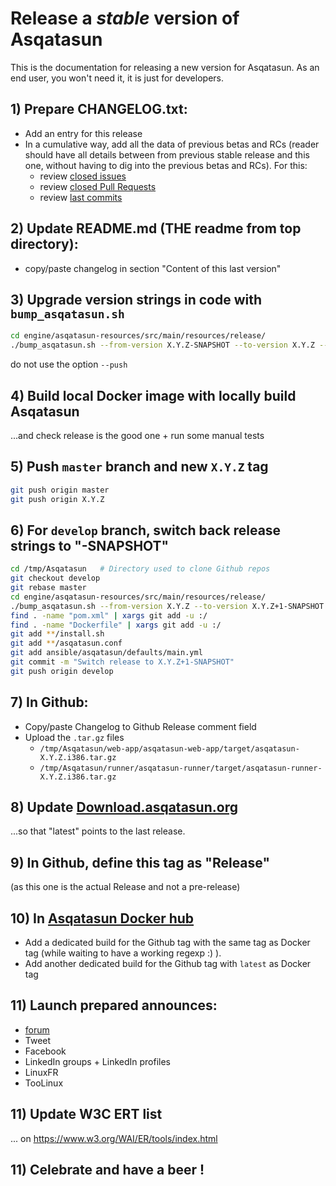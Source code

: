 # Release a *stable* version of Asqatasun

This is the documentation for releasing a new version for Asqatasun. As an end user, you won't need it, it is just for developers.

## 1) Prepare CHANGELOG.txt:

* Add an entry for this release
* In a cumulative way, add all the data of previous betas and RCs 
(reader should have all details between from previous stable release and this one, 
without having to dig into the previous betas and RCs). For this:
    * review [closed issues](https://github.com/Asqatasun/Asqatasun/issues?q=is%3Aissue+is%3Aclosed)
    * review [closed Pull Requests](https://github.com/Asqatasun/Asqatasun/pulls?q=is%3Apr+is%3Aclosed)
    * review [last commits](https://github.com/Asqatasun/Asqatasun/commits/develop)

## 2) Update README.md (THE readme from top directory):

* copy/paste changelog in section "Content of this last version"

## 3) Upgrade version strings in code with `bump_asqatasun.sh`

```sh
cd engine/asqatasun-resources/src/main/resources/release/
./bump_asqatasun.sh --from-version X.Y.Z-SNAPSHOT --to-version X.Y.Z --automerge --commit --tag
```

do not use the option `--push`


## 4) Build local Docker image with locally build Asqatasun

...and check release is the good one + run some manual tests

## 5) Push `master` branch and new `X.Y.Z` tag
```sh
git push origin master
git push origin X.Y.Z
```


## 6) For `develop` branch, switch back release strings to "-SNAPSHOT"

```sh
cd /tmp/Asqatasun   # Directory used to clone Github repos
git checkout develop
git rebase master
cd engine/asqatasun-resources/src/main/resources/release/
./bump_asqatasun.sh --from-version X.Y.Z --to-version X.Y.Z+1-SNAPSHOT --source-dir /tmp/Asqatasun
find . -name "pom.xml" | xargs git add -u :/
find . -name "Dockerfile" | xargs git add -u :/
git add **/install.sh 
git add **/asqatasun.conf
git add ansible/asqatasun/defaults/main.yml
git commit -m "Switch release to X.Y.Z+1-SNAPSHOT"
git push origin develop
```

## 7) In Github:

* Copy/paste Changelog to Github Release comment field
* Upload the `.tar.gz` files
  * `/tmp/Asqatasun/web-app/asqatasun-web-app/target/asqatasun-X.Y.Z.i386.tar.gz`
  * `/tmp/Asqatasun/runner/asqatasun-runner/target/asqatasun-runner-X.Y.Z.i386.tar.gz`

## 8) Update [Download.asqatasun.org](http://Download.asqatasun.org/)

...so that "latest" points to the last release.

## 9) In Github, define this tag as "Release"

(as this one is the actual Release and not a pre-release)

## 10) In [Asqatasun Docker hub](https://hub.docker.com/r/asqatasun/asqatasun/tags/)

* Add a dedicated build for the Github tag with the same tag as Docker tag 
(while waiting to have a working regexp :) ).
* Add another dedicated build for the Github tag with `latest` as Docker tag

## 11) Launch prepared announces:

* [forum](http://forum.asqatasun.org/)
* Tweet
* Facebook 
* LinkedIn groups + LinkedIn profiles
* LinuxFR
* TooLinux

## 11) Update W3C ERT list

... on https://www.w3.org/WAI/ER/tools/index.html

## 11) Celebrate and have a beer !



